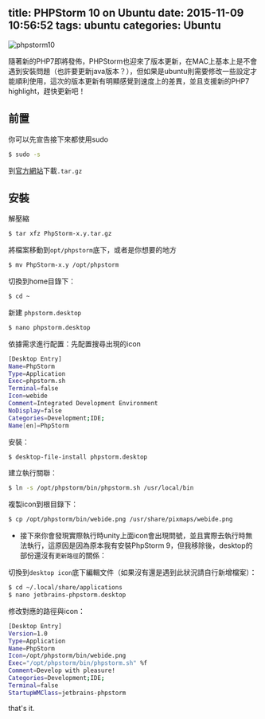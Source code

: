 title: PHPStorm 10 on Ubuntu
date: 2015-11-09 10:56:52
tags: ubuntu
categories: Ubuntu
---
![phpstorm10](http://i.imgur.com/GqdCs6V.png?1)

隨著新的PHP7即將發佈，PHPStorm也迎來了版本更新，在MAC上基本上是不會遇到安裝問題（也許要更新java版本？），但如果是ubuntu則需要修改一些設定才能順利使用，這次的版本更新有明顯感覺到速度上的差異，並且支援新的PHP7 highlight，趕快更新吧！

<!-- more -->

## 前置
你可以先宣告接下來都使用sudo
``` bash
$ sudo -s
```

到[官方網站](https://www.jetbrains.com/phpstorm/)下載`.tar.gz`

## 安裝

解壓縮
``` bash
$ tar xfz PhpStorm-x.y.tar.gz
```

將檔案移動到`opt/phpstorm`底下，或者是你想要的地方
``` bash
$ mv PhpStorm-x.y /opt/phpstorm
```

切換到home目錄下：
``` bash
$ cd ~
```

新建 `phpstorm.desktop`
``` bash
$ nano phpstorm.desktop
```

依據需求進行配置：先配置搜尋出現的icon
``` bash
[Desktop Entry]
Name=PhpStorm
Type=Application
Exec=phpstorm.sh
Terminal=false
Icon=webide
Comment=Integrated Development Environment
NoDisplay=false
Categories=Development;IDE;
Name[en]=PhpStorm
```

安裝：
``` bash
$ desktop-file-install phpstorm.desktop
```

建立執行關聯：
``` bash
$ ln -s /opt/phpstorm/bin/phpstorm.sh /usr/local/bin
```
複製icon到根目錄下：
``` bash
$ cp /opt/phpstorm/bin/webide.png /usr/share/pixmaps/webide.png
```
* 接下來你會發現實際執行時unity上面icon會出現問號，並且實際去執行時無法執行，這原因是因為原本我有安裝PhpStorm 9，但我移除後，desktop的部份還沒有`更新路徑`的關係：

切換到`desktop icon`底下編輯文件（如果沒有還是遇到此狀況請自行新增檔案）：
``` bash
$ cd ~/.local/share/applications
$ nano jetbrains-phpstorm.desktop
```
修改對應的路徑與icon：
``` bash
[Desktop Entry]
Version=1.0
Type=Application
Name=PhpStorm
Icon=/opt/phpstorm/bin/webide.png
Exec="/opt/phpstorm/bin/phpstorm.sh" %f
Comment=Develop with pleasure!
Categories=Development;IDE;
Terminal=false
StartupWMClass=jetbrains-phpstorm
```
that's it.